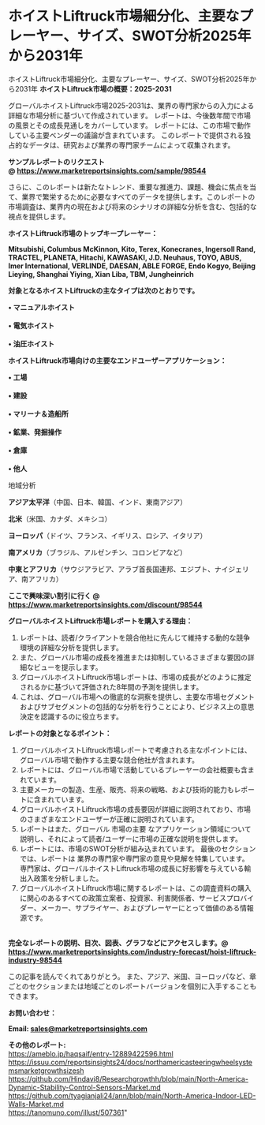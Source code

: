 # ホイストLiftruck市場細分化、主要なプレーヤー、サイズ、SWOT分析2025年から2031年
 ホイストLiftruck市場細分化、主要なプレーヤー、サイズ、SWOT分析2025年から2031年
<strong><b>ホイストLiftruck市場の概要：2025-2031</b></strong>

グローバルホイストLiftruck市場2025-2031は、業界の専門家からの入力による詳細な市場分析に基づいて作成されています。 レポートは、今後数年間で市場の風景とその成長見通しをカバーしています。 レポートには、この市場で動作している主要ベンダーの議論が含まれています。 このレポートで提供される独占的なデータは、研究および業界の専門家チームによって収集されます。

<strong>サンプルレポートのリクエスト @ <a href=https://www.marketreportsinsights.com/sample/98544>https://www.marketreportsinsights.com/sample/98544</a></strong>

さらに、このレポートは新たなトレンド、重要な推進力、課題、機会に焦点を当て、業界で繁栄するために必要なすべてのデータを提供します。このレポートの市場調査は、業界内の現在および将来のシナリオの詳細な分析を含む、包括的な視点を提供します。

<strong>ホイストLiftruck市場のトップキープレーヤー：</strong>

<strong>Mitsubishi, Columbus McKinnon, Kito, Terex, Konecranes, Ingersoll Rand, TRACTEL, PLANETA, Hitachi, KAWASAKI, J.D. Neuhaus, TOYO, ABUS, Imer International, VERLINDE, DAESAN, ABLE FORGE, Endo Kogyo, Beijing Lieying, Shanghai Yiying, Xian Liba, TBM, Jungheinrich</strong>

<strong><b>対象となるホイストLiftruckの主なタイプは次のとおりです。</b></strong>

<strong>• マニュアルホイスト<br><br>• 電気ホイスト<br><br>• 油圧ホイスト</strong>

<strong><b>ホイストLiftruck市場向けの主要なエンドユーザーアプリケーション：</b></strong>

<strong>• 工場<br><br>• 建設<br><br>• マリーナ＆造船所<br><br>• 鉱業、発掘操作<br><br>• 倉庫<br><br>• 他人</strong>

 地域分析

<strong><b>アジア太平洋</b></strong>（中国、日本、韓国、インド、東南アジア）

<strong><b>北米</b></strong>（米国、カナダ、メキシコ）

<strong><b>ヨーロッパ</b></strong>（ドイツ、フランス、イギリス、ロシア、イタリア）

<strong><b>南アメリカ</b></strong>（ブラジル、アルゼンチン、コロンビアなど）

<strong><b>中東とアフリカ</b></strong>（サウジアラビア、アラブ首長国連邦、エジプト、ナイジェリア、南アフリカ）

<strong>ここで興味深い割引に行く @ <a href=https://www.marketreportsinsights.com/discount/98544>https://www.marketreportsinsights.com/discount/98544</a></strong>

<strong><b>グローバルホイストLiftruck市場レポートを購入する理由：</b></strong>
<ol>
  <li>レポートは、読者/クライアントを競合他社に先んじて維持する動的な競争環境の詳細な分析を提供します。</li>
  <li>また、グローバル市場の成長を推進または抑制しているさまざまな要因の詳細なビューを提示します。</li>
  <li>グローバルホイストLiftruck市場レポートは、市場の成長がどのように推定されるかに基づいて評価された8年間の予測を提供します。</li>
  <li>これは、グローバル市場への徹底的な洞察を提供し、主要な市場セグメントおよびサブセグメントの包括的な分析を行うことにより、ビジネス上の意思決定を認識するのに役立ちます。</li>
</ol>
<strong><b>レポートの対象となるポイント：</b></strong>
<ol>
  <li>グローバルホイストLiftruck市場レポートで考慮される主なポイントには、グローバル市場で動作する主要な競合他社が含まれます。</li>
  <li>レポートには、グローバル市場で活動しているプレーヤーの会社概要も含まれています。</li>
  <li>主要メーカーの製造、生産、販売、将来の戦略、および技術的能力もレポートに含まれています。</li>
  <li>グローバルホイストLiftruck市場の成長要因が詳細に説明されており、市場のさまざまなエンドユーザーが正確に説明されています。</li>
  <li>レポートはまた、グローバル 市場の主要 なアプリケーション領域について説明し、それによって読者/ユーザーに市場の正確な説明を提供します。</li>
  <li>レポートには、市場のSWOT分析が組み込まれています。 最後のセクションでは、レポートは 業界の専門家や専門家の意見や見解を特集しています。 専門家は、グローバルホイストLiftruck市場の成長に好影響を与えている輸出入政策を分析しました。</li>
  <li>グローバルホイストLiftruck市場に関するレポートは、この調査資料の購入に関心のあるすべての政策立案者、投資家、利害関係者、サービスプロバイダー、メーカー、サプライヤー、およびプレーヤーにとって価値のある情報源です。</li>
</ol><br>
<strong>完全なレポートの説明、目次、図表、グラフなどにアクセスします。@ <a href=https://www.marketreportsinsights.com/industry-forecast/hoist-liftruck-industry-98544>https://www.marketreportsinsights.com/industry-forecast/hoist-liftruck-industry-98544</a></strong>

この記事を読んでくれてありがとう。 また、アジア、米国、ヨーロッパなど、章ごとのセクションまたは地域ごとのレポートバージョンを個別に入手することもできます。

<strong><b>お問い合わせ：</b></strong>

<strong>Email: </strong><a href=mailto:sales@marketreportsinsights.com><strong>sales@marketreportsinsights.com</strong></a>

<strong>その他のレポート:</strong>
<br>
<a href=https://ameblo.jp/haqsaif/entry-12889422596.html>https://ameblo.jp/haqsaif/entry-12889422596.html</a>
<br>
<a href=https://issuu.com/reportsinsights24/docs/northamericasteeringwheelsystemsmarketgrowthsizesh>https://issuu.com/reportsinsights24/docs/northamericasteeringwheelsystemsmarketgrowthsizesh</a>
<br>
<a href=https://github.com/Hindavi8/Researchgrowthh/blob/main/North-America-Dynamic-Stability-Control-Sensors-Market.md>https://github.com/Hindavi8/Researchgrowthh/blob/main/North-America-Dynamic-Stability-Control-Sensors-Market.md</a>
<br>
<a href=https://github.com/tyagianjali24/ann/blob/main/North-America-Indoor-LED-Walls-Market.md>https://github.com/tyagianjali24/ann/blob/main/North-America-Indoor-LED-Walls-Market.md</a>
<br>
<a href=https://tanomuno.com/illust/507361>https://tanomuno.com/illust/507361</a>"
